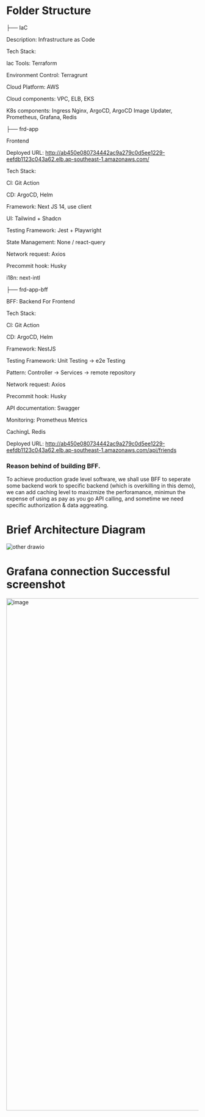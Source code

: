 # Folder Structure


├── IaC

Description: Infrastructure as Code

Tech Stack:

Iac Tools: Terraform

Environment Control: Terragrunt

Cloud Platform: AWS

Cloud components: VPC, ELB, EKS

K8s components: Ingress Nginx, ArgoCD, ArgoCD Image Updater, Prometheus, Grafana, Redis


├── frd-app

Frontend

Deployed URL: http://ab450e080734442ac9a279c0d5ee1229-eefdb1123c043a62.elb.ap-southeast-1.amazonaws.com/

Tech Stack:

CI: Git Action

CD: ArgoCD, Helm

Framework: Next JS 14, use client

UI: Tailwind + Shadcn

Testing Framework: Jest + Playwright

State Management: None / react-query

Network request: Axios

Precommit hook: Husky

i18n: next-intl



├── frd-app-bff

BFF: Backend For Frontend

Tech Stack:

CI: Git Action

CD: ArgoCD, Helm

Framework: NestJS

Testing Framework: Unit Testing -> e2e Testing

Pattern: Controller -> Services -> remote repository

Network request: Axios

Precommit hook: Husky

API documentation: Swagger

Monitoring: Prometheus Metrics

CachingL Redis

Deployed URL: http://ab450e080734442ac9a279c0d5ee1229-eefdb1123c043a62.elb.ap-southeast-1.amazonaws.com/api/friends

### Reason behind of building BFF. 
To achieve production grade level software, we shall use BFF to seperate some backend work to specific backend (which is overkilling in this demo), we can add caching level to maxizmize the perforamance, minimun the expense of using as pay as you go API calling, and sometime we need specific authorization & data aggreating.




# Brief Architecture Diagram

![other drawio](https://github.com/dominwong4/experiment/assets/13159792/358b79de-8db4-4b7f-a2d0-a1cfd92faa14)


# Grafana connection Successful screenshot
<img width="1340" alt="image" src="https://github.com/dominwong4/experiment/assets/13159792/6e013dfb-0216-4b31-8804-5c9a6a7682ba">
